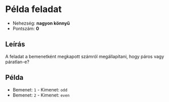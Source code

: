 # Példa feladat
- Nehezség: **nagyon könnyű**
- Pontszám: **0**

## Leírás
A feladat a bemenetként megkapott számról megállapítani, hogy páros vagy páratlan-e?

## Példa
 - Bemenet: `1` - Kimenet: `odd`
 - Bemenet: `2` - Kimenet: `even`
